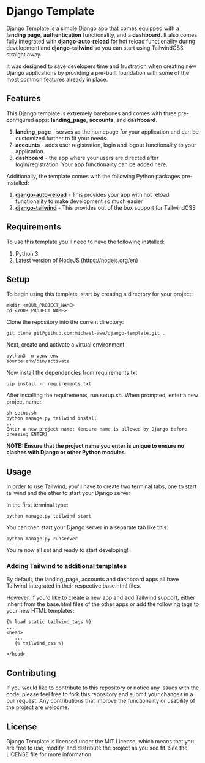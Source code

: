 # Django Template

Django Template is a simple Django app that comes equipped with a **landing page**, **authentication** functionality, and a **dashboard**. It also comes fully integrated with **django-auto-reload** for hot reload functionality during development and **django-tailwind** so you can start using TailwindCSS straight away.

It was designed to save developers time and frustration when creating new Django applications by providing a pre-built foundation with some of the most common features already in place.

## Features

This Django template is extremely barebones and comes with three pre-configured apps: **landing_page**, **accounts**, and **dashboard**.

  1. **landing_page** - serves as the homepage for your application and can be customized further to fit your needs.
  2. **accounts** - adds user registration, login and logout functionality to your application.
  3. **dashboard** - the app where your users are directed after login/registration. Your app functionality can be added here.

Additionally, the template comes with the following Python packages pre-installed:

  1. [**django-auto-reload**](https://github.com/adamchainz/django-browser-reload) - This provides your app with hot reload functionality to make development so much easier
  2. [**django-tailwind**](https://django-tailwind.readthedocs.io/en/latest/installation.html) - This provides out of the box support for TailwindCSS
  
## Requirements

To use this template you'll need to have the following installed:

  1. Python 3
  2. Latest version of NodeJS (https://nodejs.org/en)

## Setup

To begin using this template, start by creating a directory for your project:

    mkdir <YOUR_PROJECT_NAME>
    cd <YOUR_PROJECT_NAME>

Clone the repository into the current directory:

    git clone git@github.com:michael-awe/django-template.git .

Next, create and activate a virtual environment

    python3 -m venv env
    source env/bin/activate

Now install the dependencies from requirements.txt

    pip install -r requirements.txt

After installing the requirements, run setup.sh. When prompted, enter a new project name:

    sh setup.sh
    python manage.py tailwind install
    ...
    Enter a new project name: (ensure name is allowed by Django before pressing ENTER)

**NOTE: Ensure that the project name you enter is unique to ensure no clashes with Django or other Python modules**

## Usage

In order to use Tailwind, you'll have to create two terminal tabs, one to start tailwind and the other to start your Django server

In the first terminal type:

    python manage.py tailwind start

You can then start your Django server in a separate tab like this:

    python manage.py runserver

You're now all set and ready to start developing!

### Adding Tailwind to additional templates

By default, the landing_page, accounts and dashboard apps all have Tailwind integrated in their respective base.html files. 

However, if you'd like to create a new app and add Tailwind support, either inherit from the base.html files of the other apps or add the following tags to your new HTML templates:

```
{% load static tailwind_tags %}
...
<head>
   ...
   {% tailwind_css %}
   ...
</head>
```



## Contributing

If you would like to contribute to this repository or notice any issues with the code, please feel free to fork this repository and submit your changes in a pull request. Any contributions that improve the functionality or usability of the project are welcome.

## License

Django Template is licensed under the MIT License, which means that you are free to use, modify, and distribute the project as you see fit. See the LICENSE file for more information.
